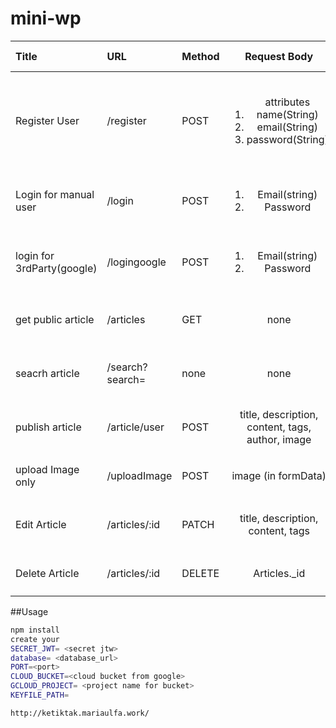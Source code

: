 # mini-wp


| Title        | URL       | Method | Request Body | Request Header| Sucsess Response | Error Response | notes|
| :---         |:---       | :---   |   :---:      |  :---         |       ---        |       :---     |   ---|
|Register User | /register | POST   |   <ol> attributes <li> name(String) </li> <li> email(String) </li> <li> password(String)|  none   | <ol> attributes <li> name(String) </li> <li> email(String) </li> <li> password(String) </li> <li> type <br>(String) </li>  </ol>  |  500 : **internal server error**  | type has enum ``auto`` for 3rd party registration and ``manual`` |
|Login for manual user | /login| POST | <ol><li>Email(string)</li><li>Password</li></ol>|none| <ol><li>id(String)</li><li>token(String)</li><li>name(String)</li></ol> | `500 : Internal server error` | |
|login for 3rdParty(google)| /logingoogle | POST | <ol><li>Email(string)</li><li>Password</li></ol>|none| <ol><li>id(String)</li><li>token(String)</li><li>name(String)</li></ol> |`500 : Internal server error` | |
| get public article | /articles | GET | none | none | title, description, content, tags, author, feature_image | `500 : Internal server error` | get first 10 recent articles |
|seacrh article  | /search?search=<paramater> | none | none |  title, description, content, tags, author | `500 : Internal server error` |  |
|publish article | /article/user | POST |  title, description, content, tags, author, image | token(string) | title, description, content, tags, author, feature_image | `500 : Internal server error` | post with formData|
|upload Image only | /uploadImage | POST | image (in formData) | token(string) | ImageUrl | `500 : Internal server error` | | |
|Edit Article | /articles/:id | PATCH |  title, description, content, tags | token(string) | title, description, content, tags, author, feature_image | `500 : Internal server error` | |
| Delete Article | /articles/:id |DELETE | Articles._id | token(string) |  title, description, content, tags, feature_image | `500 : Internal server error` | |


##Usage
```bash
npm install
create your 
SECRET_JWT= <secret jtw>
database= <database_url>
PORT=<port>
CLOUD_BUCKET=<cloud bucket from google>
GCLOUD_PROJECT= <project name for bucket>
KEYFILE_PATH=
```

```bash
http://ketiktak.mariaulfa.work/
```